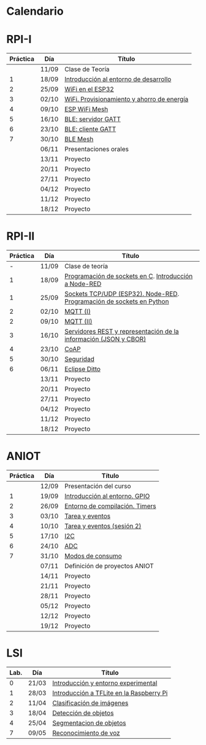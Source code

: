 # Calendario

# RPI-I

| Práctica | Día   | Título                                                          |
|----------|-------|-----------------------------------------------------------------|
|          | 11/09 | Clase de Teoría                                                 |
| 1        | 18/09 | [Introducción al entorno de desarrollo](RPI-I/P1/index.md)      |
| 2        | 25/09 | [WiFi en el ESP32](RPI-I/P2/index.md)                           |
| 3        | 02/10 | [WiFi. Provisionamiento y ahorro de energía](RPI-I/P3/index.md) |
| 4        | 09/10 | [ESP WiFi Mesh](RPI-I/P4/index.md)                              |
| 5        | 16/10 | [BLE: servidor GATT](RPI-I/P5/index.md)                         |
| 6        | 23/10 | [BLE: cliente GATT](RPI-I/P6/index.md)                          |
| 7        | 30/10 | [BLE Mesh](RPI-I/P7/index.md)                                   |
|          | 06/11 | Presentaciones orales                                           |
|          | 13/11 | Proyecto                                                        |
|          | 20/11 | Proyecto                                                        |
|          | 27/11 | Proyecto                                                        |
|          | 04/12 | Proyecto                                                        |
|          | 11/12 | Proyecto                                                        |
|          | 18/12 | Proyecto                                                        |

# RPI-II

| Práctica | Día   | Título                                       |
|----------|-------|----------------------------------------------|
| -        | 11/09 |Clase de teoría                               |
| 1        | 18/09 |[Programación de sockets en C](RPI-II/P1_I/index.md). [Introducción a Node-RED](RPI-II/P1_II/index.md) |
| 1        | 25/09 |[Sockets TCP/UDP (ESP32). Node-RED](RPI-II/P1_III/index.md). [Programación de sockets en Python](RPI-II/P1_IV/index.md) |
| 2        | 02/10 |[MQTT (I)](RPI-II/P6/index.md)                |
| 2        | 09/10 |[MQTT (II)](RPI-II/P6-II/index.md)            |
| 3        | 16/10 |[Servidores REST y representación de la información (JSON y CBOR)](RPI-II/P5/index.md)       |
| 4        | 23/10 |[CoAP](RPI-II/P7/index.md)                    |
| 5        | 30/10 |[Seguridad](RPI-II/P3/index.md)                        |
| 6        | 06/11 |[Eclipse Ditto](RPI-II/P11/index.md)                        |
|          | 13/11 | Proyecto                                                        |
|          | 20/11 | Proyecto                                                        |
|          | 27/11 | Proyecto                                                        |
|          | 04/12 | Proyecto                                                        |
|          | 11/12 | Proyecto                                                        |
|          | 18/12 | Proyecto                                                        |



# ANIOT

| Práctica | Día   | Título                                       |
|----------|-------|-----------------------------------------------------------------|
|          | 12/09 | Presentación del curso                                                 |
| 1        | 19/09 | [Introducción al entorno. GPIO](ANIOT/P1/index.md)     |
| 2        | 26/09 | [Entorno de compilación. Timers](ANIOT/P2/index.md)                           |
| 3        | 03/10 | [Tarea y  eventos](ANIOT/P3/index.md) |
| 4        | 10/10 | [Tarea y  eventos (sesión 2)](ANIOT/P3/index.md)                              |
| 5        | 17/10 | [I2C](ANIOT/P9/index.md)                         |
| 6        | 24/10 | [ADC](ANIOT/P9/index.md)                          |
| 7        | 31/10 | [Modos de consumo](ANIOT/P9/index.md)                                   |
|          | 07/11 | Definición de proyectos ANIOT                                           |
|          | 14/11 | Proyecto                                                        |
|          | 21/11 | Proyecto                                                        |
|          | 28/11 | Proyecto                                                        |
|          | 05/12 | Proyecto                                                        |
|          | 12/12 | Proyecto                                                        |
|          | 19/12 | Proyecto                                                        |

# LSI

| Lab.     | Día | Título                                                   |
|-----------|-----|-------------------------------------------------------|
| 0        |21/03|[Introducción y entorno experimental](LSI/Lab0/index.md)  |
| 1        |28/03|[Introducción a TFLite en la Raspberry Pi](LSI/Lab1/index.md) |
| 2        |11/04|[Clasificación de imágenes](LSI/Lab2/index.md)            |
| 3        |18/04|[Detección de objetos](LSI/Lab3/index.md)                 |
| 4        |25/04|[Segmentacion de objetos](LSI/Lab4/index.md)              |
| 7        |09/05|[Reconocimiento de voz](LSI/Lab5/index.md)                |



